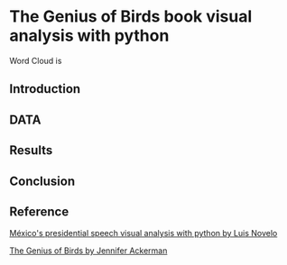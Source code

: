 
# The Genius of Birds book visual analysis with python

Word Cloud is

## Introduction

## DATA

## Results

## Conclusion

## Reference

[México's presidential speech visual analysis with python by Luis Novelo](https://github.com/PhinanceScientist/AMLO_Wordcloud)

[The Genius of Birds by  Jennifer Ackerman](https://www.jenniferackermanauthor.com/genius-ofbirds)